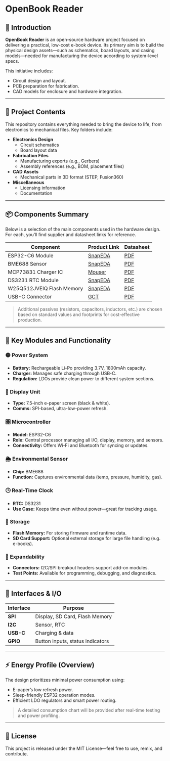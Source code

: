 # OpenBook Reader

## 📘 Introduction  
**OpenBook Reader** is an open-source hardware project focused on delivering a practical, low-cost e-book device. Its primary aim is to build the physical design assets—such as schematics, board layouts, and casing models—needed for manufacturing the device according to system-level specs.

This initiative includes:
- Circuit design and layout.
- PCB preparation for fabrication.
- CAD models for enclosure and hardware integration.

---

## 🔧 Project Contents

This repository contains everything needed to bring the device to life, from electronics to mechanical files. Key folders include:

- **Electronics Design**
  - Circuit schematics  
  - Board layout data  
- **Fabrication Files**
  - Manufacturing exports (e.g., Gerbers)  
  - Assembly references (e.g., BOM, placement files)  
- **CAD Assets**
  - Mechanical parts in 3D format (STEP, Fusion360)  
- **Miscellaneous**
  - Licensing information  
  - Documentation  

---

## 📦 Components Summary

Below is a selection of the main components used in the hardware design. For each, you’ll find supplier and datasheet links for reference.

| Component                  | Product Link | Datasheet |
|---------------------------|--------------|-----------|
| ESP32-C6 Module           | [SnapEDA](https://www.snapeda.com/parts/ESP32-C6-WROOM-1-N8/Espressif+Systems/view-part/?ref=eda) | [PDF](https://www.snapeda.com/parts/ESP32-C6-WROOM-1-N8/Espressif%20Systems/datasheet/) |
| BME688 Sensor             | [SnapEDA](https://www.snapeda.com/parts/BME680/Bosch/view-part/?welcome=home) | [PDF](https://www.snapeda.com/parts/BME680/Bosch%20Sensortec/datasheet/) |
| MCP73831 Charger IC       | [Mouser](https://eu.mouser.com/ProductDetail/Microchip-Technology/MCP73831T-2ACI-OT) | [PDF](https://eu.mouser.com/datasheet/2/268/MCP73831_Family_Data_Sheet_DS20001984H-3441711.pdf) |
| DS3231 RTC Module         | [SnapEDA](https://www.snapeda.com/parts/DS3231SN%23/Analog+Devices/view-part/?ref=eda) | [PDF](https://www.snapeda.com/parts/DS3231SN%23/Analog%20Devices/datasheet/) |
| W25Q512JVEIQ Flash Memory | [SnapEDA](https://www.snapeda.com/parts/W25Q512JVEIQ/Winbond+Electronics/view-part/?ref=eda) | [PDF](https://www.snapeda.com/parts/W25Q512JVEIQ/Winbond%20Electronics/datasheet/) |
| USB-C Connector           | [GCT](https://componentsearchengine.com/part-view/USB4110-GF-A/GCT%20(GLOBAL%20CONNECTOR%20TECHNOLOGY)) | [PDF](https://gct.co/files/drawings/usb4110.pdf) |

> Additional passives (resistors, capacitors, inductors, etc.) are chosen based on standard values and footprints for cost-effective production.

---

## 🧠 Key Modules and Functionality

### 🟡 Power System  
- **Battery:** Rechargeable Li-Po providing 3.7V, 1800mAh capacity.  
- **Charger:** Manages safe charging through USB-C.  
- **Regulation:** LDOs provide clean power to different system sections.

### 🔲 Display Unit  
- **Type:** 7.5-inch e-paper screen (black & white).  
- **Comms:** SPI-based, ultra-low-power refresh.

### 🎛 Microcontroller  
- **Model:** ESP32-C6  
- **Role:** Central processor managing all I/O, display, memory, and sensors.  
- **Connectivity:** Offers Wi-Fi and Bluetooth for syncing or updates.

### 🌦 Environmental Sensor  
- **Chip:** BME688  
- **Function:** Captures environmental data (temp, pressure, humidity, gas).

### 🕒 Real-Time Clock  
- **RTC:** DS3231  
- **Use Case:** Keeps time even without power—great for tracking usage.

### 💾 Storage  
- **Flash Memory:** For storing firmware and runtime data.  
- **SD Card Support:** Optional external storage for large file handling (e.g. e-books).

### 🧩 Expandability  
- **Connectors:** I2C/SPI breakout headers support add-on modules.  
- **Test Points:** Available for programming, debugging, and diagnostics.

---

## 🔌 Interfaces & I/O

| Interface | Purpose |
|----------|---------|
| **SPI**  | Display, SD Card, Flash Memory |
| **I2C**  | Sensor, RTC |
| **USB-C**| Charging & data |
| **GPIO** | Button inputs, status indicators |

---

## ⚡ Energy Profile (Overview)

The design prioritizes minimal power consumption using:
- E-paper’s low refresh power.
- Sleep-friendly ESP32 operation modes.
- Efficient LDO regulators and smart power routing.

> A detailed consumption chart will be provided after real-time testing and power profiling.

---

## 📃 License  
This project is released under the MIT License—feel free to use, remix, and contribute.

